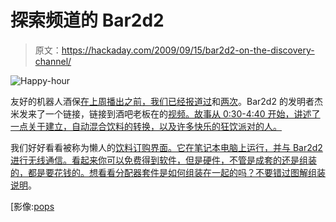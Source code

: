# 探索频道的 Bar2d2

> 原文：<https://hackaday.com/2009/09/15/bar2d2-on-the-discovery-channel/>

![Happy-hour](img/d1f05976e4bc3bdde81a395be456250b.png "Happy-hour")

友好的机器人酒保[在上周播出之前，我们已经报道过](http://hackaday.com/2008/09/29/the-pinnacle-of-modern-robotics-bar2d2/)和[两次](http://hackaday.com/2009/02/24/bar2d2-gets-automated/)。Bar2d2 的发明者杰米发来了一个链接，链接到酒吧老板在的[视频。故事从 0:30-4:40 开始，讲述了一点关于建立，自动混合饮料的转换，以及许多快乐的狂饮派对的人。](http://watch.discoverychannel.ca/daily-planet/september-2009/daily-planet-september-11-2009/#clip213092)

我们好好看看被称为懒人的[饮料订购界面。它在笔记本电脑上运行，并与 Bar2d2 进行无线通信。看起来你可以免费得到软件，但是硬件，不管是成套的还是组装的，都是要花钱的。想看看分配器套件是如何组装在一起的吗？不要错过](http://www.lazydrinker.com/Index.htm)[图解组装说明](http://www.lazydrinker.com/kit_assembly.htm)。

[影像:[pops](http://www.popsci.com/diy/article/2009-04/drink-slinging-droid)